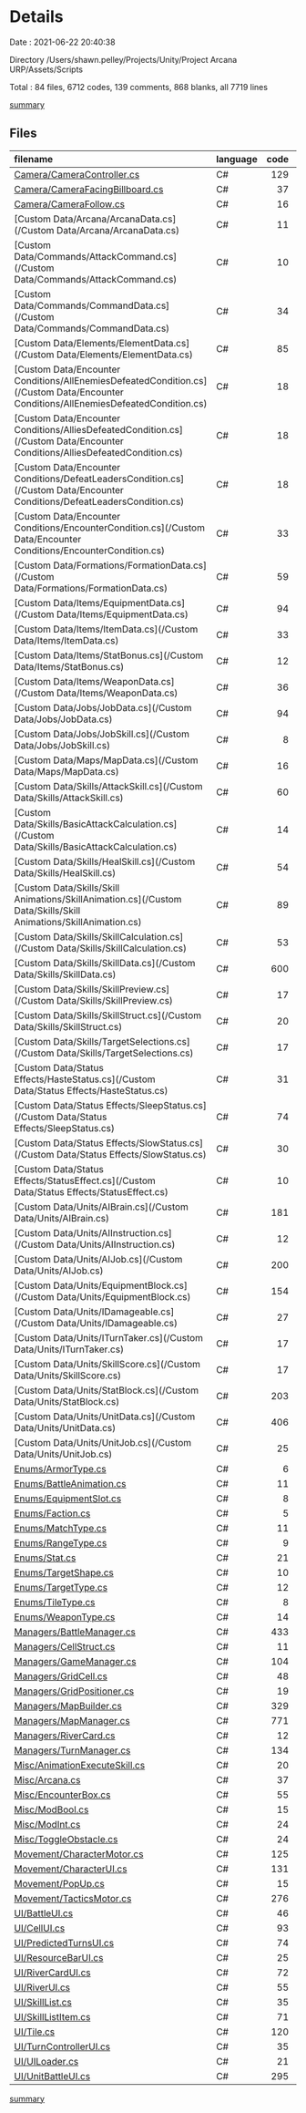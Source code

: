 # Details

Date : 2021-06-22 20:40:38

Directory /Users/shawn.pelley/Projects/Unity/Project Arcana URP/Assets/Scripts

Total : 84 files,  6712 codes, 139 comments, 868 blanks, all 7719 lines

[summary](results.md)

## Files
| filename | language | code | comment | blank | total |
| :--- | :--- | ---: | ---: | ---: | ---: |
| [Camera/CameraController.cs](/Camera/CameraController.cs) | C# | 129 | 2 | 21 | 152 |
| [Camera/CameraFacingBillboard.cs](/Camera/CameraFacingBillboard.cs) | C# | 37 | 5 | 5 | 47 |
| [Camera/CameraFollow.cs](/Camera/CameraFollow.cs) | C# | 16 | 3 | 4 | 23 |
| [Custom Data/Arcana/ArcanaData.cs](/Custom Data/Arcana/ArcanaData.cs) | C# | 11 | 0 | 2 | 13 |
| [Custom Data/Commands/AttackCommand.cs](/Custom Data/Commands/AttackCommand.cs) | C# | 10 | 0 | 3 | 13 |
| [Custom Data/Commands/CommandData.cs](/Custom Data/Commands/CommandData.cs) | C# | 34 | 0 | 3 | 37 |
| [Custom Data/Elements/ElementData.cs](/Custom Data/Elements/ElementData.cs) | C# | 85 | 0 | 7 | 92 |
| [Custom Data/Encounter Conditions/AllEnemiesDefeatedCondition.cs](/Custom Data/Encounter Conditions/AllEnemiesDefeatedCondition.cs) | C# | 18 | 0 | 2 | 20 |
| [Custom Data/Encounter Conditions/AlliesDefeatedCondition.cs](/Custom Data/Encounter Conditions/AlliesDefeatedCondition.cs) | C# | 18 | 0 | 2 | 20 |
| [Custom Data/Encounter Conditions/DefeatLeadersCondition.cs](/Custom Data/Encounter Conditions/DefeatLeadersCondition.cs) | C# | 18 | 0 | 1 | 19 |
| [Custom Data/Encounter Conditions/EncounterCondition.cs](/Custom Data/Encounter Conditions/EncounterCondition.cs) | C# | 33 | 0 | 4 | 37 |
| [Custom Data/Formations/FormationData.cs](/Custom Data/Formations/FormationData.cs) | C# | 59 | 0 | 4 | 63 |
| [Custom Data/Items/EquipmentData.cs](/Custom Data/Items/EquipmentData.cs) | C# | 94 | 0 | 13 | 107 |
| [Custom Data/Items/ItemData.cs](/Custom Data/Items/ItemData.cs) | C# | 33 | 0 | 2 | 35 |
| [Custom Data/Items/StatBonus.cs](/Custom Data/Items/StatBonus.cs) | C# | 12 | 0 | 2 | 14 |
| [Custom Data/Items/WeaponData.cs](/Custom Data/Items/WeaponData.cs) | C# | 36 | 0 | 4 | 40 |
| [Custom Data/Jobs/JobData.cs](/Custom Data/Jobs/JobData.cs) | C# | 94 | 1 | 10 | 105 |
| [Custom Data/Jobs/JobSkill.cs](/Custom Data/Jobs/JobSkill.cs) | C# | 8 | 0 | 1 | 9 |
| [Custom Data/Maps/MapData.cs](/Custom Data/Maps/MapData.cs) | C# | 16 | 0 | 5 | 21 |
| [Custom Data/Skills/AttackSkill.cs](/Custom Data/Skills/AttackSkill.cs) | C# | 60 | 0 | 7 | 67 |
| [Custom Data/Skills/BasicAttackCalculation.cs](/Custom Data/Skills/BasicAttackCalculation.cs) | C# | 14 | 0 | 1 | 15 |
| [Custom Data/Skills/HealSkill.cs](/Custom Data/Skills/HealSkill.cs) | C# | 54 | 0 | 7 | 61 |
| [Custom Data/Skills/Skill Animations/SkillAnimation.cs](/Custom Data/Skills/Skill Animations/SkillAnimation.cs) | C# | 89 | 0 | 16 | 105 |
| [Custom Data/Skills/SkillCalculation.cs](/Custom Data/Skills/SkillCalculation.cs) | C# | 53 | 0 | 5 | 58 |
| [Custom Data/Skills/SkillData.cs](/Custom Data/Skills/SkillData.cs) | C# | 600 | 4 | 40 | 644 |
| [Custom Data/Skills/SkillPreview.cs](/Custom Data/Skills/SkillPreview.cs) | C# | 17 | 0 | 1 | 18 |
| [Custom Data/Skills/SkillStruct.cs](/Custom Data/Skills/SkillStruct.cs) | C# | 20 | 0 | 1 | 21 |
| [Custom Data/Skills/TargetSelections.cs](/Custom Data/Skills/TargetSelections.cs) | C# | 17 | 0 | 2 | 19 |
| [Custom Data/Status Effects/HasteStatus.cs](/Custom Data/Status Effects/HasteStatus.cs) | C# | 31 | 0 | 7 | 38 |
| [Custom Data/Status Effects/SleepStatus.cs](/Custom Data/Status Effects/SleepStatus.cs) | C# | 74 | 2 | 10 | 86 |
| [Custom Data/Status Effects/SlowStatus.cs](/Custom Data/Status Effects/SlowStatus.cs) | C# | 30 | 0 | 6 | 36 |
| [Custom Data/Status Effects/StatusEffect.cs](/Custom Data/Status Effects/StatusEffect.cs) | C# | 10 | 0 | 3 | 13 |
| [Custom Data/Units/AIBrain.cs](/Custom Data/Units/AIBrain.cs) | C# | 181 | 13 | 23 | 217 |
| [Custom Data/Units/AIInstruction.cs](/Custom Data/Units/AIInstruction.cs) | C# | 12 | 0 | 1 | 13 |
| [Custom Data/Units/AIJob.cs](/Custom Data/Units/AIJob.cs) | C# | 200 | 13 | 13 | 226 |
| [Custom Data/Units/EquipmentBlock.cs](/Custom Data/Units/EquipmentBlock.cs) | C# | 154 | 0 | 7 | 161 |
| [Custom Data/Units/IDamageable.cs](/Custom Data/Units/IDamageable.cs) | C# | 27 | 4 | 5 | 36 |
| [Custom Data/Units/ITurnTaker.cs](/Custom Data/Units/ITurnTaker.cs) | C# | 17 | 0 | 5 | 22 |
| [Custom Data/Units/SkillScore.cs](/Custom Data/Units/SkillScore.cs) | C# | 17 | 0 | 2 | 19 |
| [Custom Data/Units/StatBlock.cs](/Custom Data/Units/StatBlock.cs) | C# | 203 | 0 | 11 | 214 |
| [Custom Data/Units/UnitData.cs](/Custom Data/Units/UnitData.cs) | C# | 406 | 2 | 63 | 471 |
| [Custom Data/Units/UnitJob.cs](/Custom Data/Units/UnitJob.cs) | C# | 25 | 0 | 2 | 27 |
| [Enums/ArmorType.cs](/Enums/ArmorType.cs) | C# | 6 | 0 | 0 | 6 |
| [Enums/BattleAnimation.cs](/Enums/BattleAnimation.cs) | C# | 11 | 0 | 1 | 12 |
| [Enums/EquipmentSlot.cs](/Enums/EquipmentSlot.cs) | C# | 8 | 0 | 0 | 8 |
| [Enums/Faction.cs](/Enums/Faction.cs) | C# | 5 | 0 | 0 | 5 |
| [Enums/MatchType.cs](/Enums/MatchType.cs) | C# | 11 | 0 | 2 | 13 |
| [Enums/RangeType.cs](/Enums/RangeType.cs) | C# | 9 | 0 | 2 | 11 |
| [Enums/Stat.cs](/Enums/Stat.cs) | C# | 21 | 0 | 1 | 22 |
| [Enums/TargetShape.cs](/Enums/TargetShape.cs) | C# | 10 | 0 | 1 | 11 |
| [Enums/TargetType.cs](/Enums/TargetType.cs) | C# | 12 | 0 | 2 | 14 |
| [Enums/TileType.cs](/Enums/TileType.cs) | C# | 8 | 0 | 0 | 8 |
| [Enums/WeaponType.cs](/Enums/WeaponType.cs) | C# | 14 | 0 | 0 | 14 |
| [Managers/BattleManager.cs](/Managers/BattleManager.cs) | C# | 433 | 14 | 52 | 499 |
| [Managers/CellStruct.cs](/Managers/CellStruct.cs) | C# | 11 | 0 | 2 | 13 |
| [Managers/GameManager.cs](/Managers/GameManager.cs) | C# | 104 | 3 | 16 | 123 |
| [Managers/GridCell.cs](/Managers/GridCell.cs) | C# | 48 | 1 | 6 | 55 |
| [Managers/GridPositioner.cs](/Managers/GridPositioner.cs) | C# | 19 | 0 | 5 | 24 |
| [Managers/MapBuilder.cs](/Managers/MapBuilder.cs) | C# | 329 | 20 | 51 | 400 |
| [Managers/MapManager.cs](/Managers/MapManager.cs) | C# | 771 | 22 | 119 | 912 |
| [Managers/RiverCard.cs](/Managers/RiverCard.cs) | C# | 12 | 0 | 1 | 13 |
| [Managers/TurnManager.cs](/Managers/TurnManager.cs) | C# | 134 | 3 | 16 | 153 |
| [Misc/AnimationExecuteSkill.cs](/Misc/AnimationExecuteSkill.cs) | C# | 20 | 0 | 3 | 23 |
| [Misc/Arcana.cs](/Misc/Arcana.cs) | C# | 37 | 0 | 6 | 43 |
| [Misc/EncounterBox.cs](/Misc/EncounterBox.cs) | C# | 55 | 0 | 7 | 62 |
| [Misc/ModBool.cs](/Misc/ModBool.cs) | C# | 15 | 0 | 4 | 19 |
| [Misc/ModInt.cs](/Misc/ModInt.cs) | C# | 24 | 0 | 4 | 28 |
| [Misc/ToggleObstacle.cs](/Misc/ToggleObstacle.cs) | C# | 24 | 0 | 4 | 28 |
| [Movement/CharacterMotor.cs](/Movement/CharacterMotor.cs) | C# | 125 | 14 | 27 | 166 |
| [Movement/CharacterUI.cs](/Movement/CharacterUI.cs) | C# | 131 | 1 | 21 | 153 |
| [Movement/PopUp.cs](/Movement/PopUp.cs) | C# | 15 | 0 | 2 | 17 |
| [Movement/TacticsMotor.cs](/Movement/TacticsMotor.cs) | C# | 276 | 4 | 44 | 324 |
| [UI/BattleUI.cs](/UI/BattleUI.cs) | C# | 46 | 1 | 10 | 57 |
| [UI/CellUI.cs](/UI/CellUI.cs) | C# | 93 | 0 | 11 | 104 |
| [UI/PredictedTurnsUI.cs](/UI/PredictedTurnsUI.cs) | C# | 74 | 1 | 14 | 89 |
| [UI/ResourceBarUI.cs](/UI/ResourceBarUI.cs) | C# | 25 | 0 | 4 | 29 |
| [UI/RiverCardUI.cs](/UI/RiverCardUI.cs) | C# | 72 | 0 | 12 | 84 |
| [UI/RiverUI.cs](/UI/RiverUI.cs) | C# | 55 | 2 | 10 | 67 |
| [UI/SkillList.cs](/UI/SkillList.cs) | C# | 35 | 0 | 6 | 41 |
| [UI/SkillListItem.cs](/UI/SkillListItem.cs) | C# | 71 | 0 | 10 | 81 |
| [UI/Tile.cs](/UI/Tile.cs) | C# | 120 | 1 | 17 | 138 |
| [UI/TurnControllerUI.cs](/UI/TurnControllerUI.cs) | C# | 35 | 1 | 6 | 42 |
| [UI/UILoader.cs](/UI/UILoader.cs) | C# | 21 | 0 | 3 | 24 |
| [UI/UnitBattleUI.cs](/UI/UnitBattleUI.cs) | C# | 295 | 2 | 33 | 330 |

[summary](results.md)